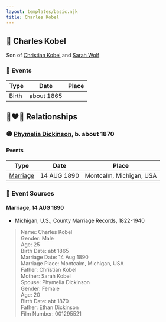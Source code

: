 ```yaml
---
layout: templates/basic.njk
title: Charles Kobel
---
```

## 🔵 Charles Kobel

Son of [Christian Kobel](/people/1/17423128) and [Sarah Wolf](/people/9/98742372)

### 📆 Events

Type | Date | Place
------ | ------ | ------
Birth | about 1865 |

## 👩‍❤️‍👨 Relationships

### 🟣 [Phymelia Dickinson](/people/9/96404450), b. about 1870

#### Events

Type | Date | Place
------ | ------ | ------
[Marriage](#event-841e5940-2e6b-4661-9622-5df0b3fad988) | 14 AUG 1890 | Montcalm, Michigan, USA
### 📰 Event Sources

#### <a id="event-841e5940-2e6b-4661-9622-5df0b3fad988"></a> Marriage, 14 AUG 1890
* Michigan, U.S., County Marriage Records, 1822-1940
>   
  > Name: Charles Kobel  
  > Gender: Male  
  > Age: 25  
  > Birth Date: abt 1865  
  > Marriage Date: 14 Aug 1890  
  > Marriage Place: Montcalm, Michigan, USA  
  > Father: Christian Kobel  
  > Mother: Sarah Kobel  
  > Spouse: Phymelia Dickinson  
  > Gender: Female  
  > Age: 20  
  > Birth Date: abt 1870  
  > Father: Ethan Dickinson  
  > Film Number: 001295521